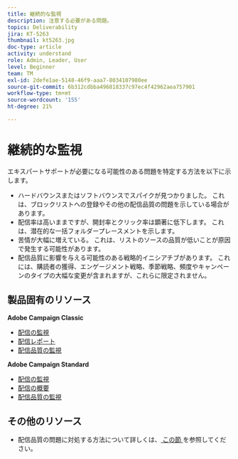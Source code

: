 ```yaml
---
title: 継続的な監視
description: 注意する必要がある問題。
topics: Deliverability
jira: KT-5263
thumbnail: kt5263.jpg
doc-type: article
activity: understand
role: Admin, Leader, User
level: Beginner
team: TM
exl-id: 2defe1ae-5148-46f9-aaa7-8034107980ee
source-git-commit: 6b312cdbba496818337c97ec4f42962aea757901
workflow-type: tm+mt
source-wordcount: '155'
ht-degree: 21%

---
```


# 継続的な監視

エキスパートサポートが必要になる可能性のある問題を特定する方法を以下に示します。

* ハードバウンスまたはソフトバウンスでスパイクが見つかりました。 これは、ブロックリストへの登録やその他の配信品質の問題を示している場合があります。
* 配信率は高いままですが、開封率とクリック率は顕著に低下します。 これは、潜在的な一括フォルダープレースメントを示します。
* 苦情が大幅に増えている。 これは、リストのソースの品質が低いことが原因で発生する可能性があります。
* 配信品質に影響を与える可能性のある戦略的イニシアチブがあります。 これには、購読者の獲得、エンゲージメント戦略、季節戦略、頻度やキャンペーンのタイプの大幅な変更が含まれますが、これらに限定されません。

## 製品固有のリソース

**Adobe Campaign Classic**

* [配信の監視](https://experienceleague.adobe.com/docs/campaign-classic/using/sending-messages/monitoring-deliveries/about-delivery-monitoring.html?lang=ja)
* [配信レポート](https://experienceleague.adobe.com/docs/campaign-classic/using/reporting/reports-on-deliveries/delivery-reports.html?lang=ja)
* [配信品質の監視](https://experienceleague.adobe.com/docs/campaign-classic/using/sending-messages/deliverability-management/monitoring-deliverability.html?lang=ja)

**Adobe Campaign Standard**

* [配信の監視](https://experienceleague.adobe.com/docs/campaign-standard/using/testing-and-sending/monitoring-messages/monitoring-a-delivery.html?lang=ja)
* [配信の概要](https://experienceleague.adobe.com/docs/campaign-standard/using/reporting/list-of-reports/delivery-summary.html?lang=ja)
* [配信品質の監視](https://experienceleague.adobe.com/docs/campaign-standard/using/testing-and-sending/managing-deliverability/monitor-deliverability.html?lang=ja#testing-and-sending)

## その他のリソース

* 配信品質の問題に対処する方法について詳しくは、[ この節 ](/help/additional-resources/troubleshooting.md) を参照してください。
